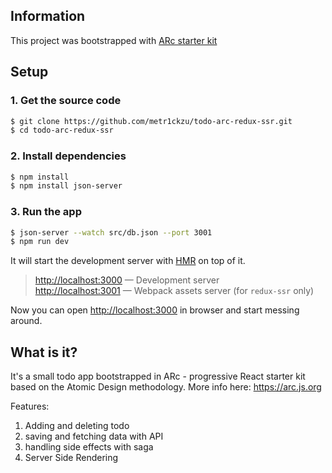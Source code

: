 ## Information
This project was bootstrapped with [ARc starter kit](https://github.com/diegohaz/arc)

## Setup

### 1. Get the source code

```sh
$ git clone https://github.com/metr1ckzu/todo-arc-redux-ssr.git
$ cd todo-arc-redux-ssr
```

### 2. Install dependencies

```sh
$ npm install
$ npm install json-server
```

### 3. Run the app

```sh
$ json-server --watch src/db.json --port 3001
$ npm run dev
```

It will start the development server with [HMR](https://webpack.github.io/docs/hot-module-replacement) on top of it.

> [http://localhost:3000](http://localhost:3000) — Development server<br>
> [http://localhost:3001](http://localhost:3001) — Webpack assets server (for `redux-ssr` only)<br>

Now you can open [http://localhost:3000](http://localhost:3000) in browser and start messing around.

## What is it?

It's a small todo app bootstrapped in ARc - progressive React starter kit based on the Atomic Design methodology. More info here: https://arc.js.org

Features:
1) Adding and deleting todo
2) saving and fetching data with API
3) handling side effects with saga
4) Server Side Rendering
